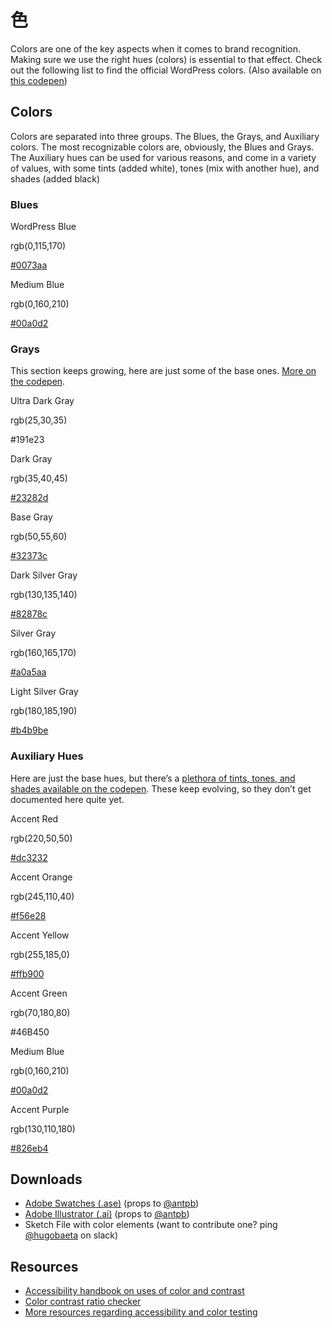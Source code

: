 <!-- # Colors -->
# 色

Colors are one of the key aspects when it comes to brand recognition. Making sure we use the right hues (colors) is essential to that effect. Check out the following list to find the official WordPress colors. (Also available on [this codepen](https://codepen.io/hugobaeta/full/RNOzoV/))

## Colors

Colors are separated into three groups. The Blues, the Grays, and Auxiliary colors. The most recognizable colors are, obviously, the Blues and Grays. The Auxiliary hues can be used for various reasons, and come in a variety of values, with some tints (added white), tones (mix with another hue), and shades (added black)

### Blues

WordPress Blue

rgb(0,115,170)

[#0073aa](https://make.wordpress.org/design/tag/0073aa/)

Medium Blue

rgb(0,160,210)

[#00a0d2](https://make.wordpress.org/design/tag/00a0d2/)

### Grays

This section keeps growing, here are just some of the base ones. [More on the codepen](https://codepen.io/hugobaeta/full/RNOzoV/).

Ultra Dark Gray

rgb(25,30,35)

#191e23

Dark Gray

rgb(35,40,45)

[#23282d](https://make.wordpress.org/design/tag/23282d/)

Base Gray

rgb(50,55,60)

[#32373c](https://make.wordpress.org/design/tag/32373c/)

Dark Silver Gray

rgb(130,135,140)

[#82878c](https://make.wordpress.org/design/tag/82878c/)

Silver Gray

rgb(160,165,170)

[#a0a5aa](https://make.wordpress.org/design/tag/a0a5aa/)

Light Silver Gray

rgb(180,185,190)

[#b4b9be](https://make.wordpress.org/design/tag/b4b9be/)

### Auxiliary Hues

Here are just the base hues, but there’s a [plethora of tints, tones, and shades available on the codepen](https://codepen.io/hugobaeta/pen/RNOzoV). These keep evolving, so they don’t get documented here quite yet.

Accent Red

rgb(220,50,50)

[#dc3232](https://make.wordpress.org/design/tag/dc3232/)

Accent Orange

rgb(245,110,40)

[#f56e28](https://make.wordpress.org/design/tag/f56e28/)

Accent Yellow

rgb(255,185,0)

[#ffb900](https://make.wordpress.org/design/tag/ffb900/)

Accent Green

rgb(70,180,80)

#46B450

Medium Blue

rgb(0,160,210)

[#00a0d2](https://make.wordpress.org/design/tag/00a0d2/)

Accent Purple

rgb(130,110,180)

[#826eb4](https://make.wordpress.org/design/tag/826eb4/)

## Downloads

*   [Adobe Swatches (.ase)](https://cldup.com/41wt38Q-cI.ase) (props to [@antpb](https://profiles.wordpress.org/antpb/))
*   [Adobe Illustrator (.ai)](https://cldup.com/DG7vCr8ERF.ai) (props to [@antpb](https://profiles.wordpress.org/antpb/))
*   Sketch File with color elements (want to contribute one? ping [@hugobaeta](https://profiles.wordpress.org/hugobaeta/) on slack)

## Resources

*   [Accessibility handbook on uses of color and contrast](https://make.wordpress.org/accessibility/handbook/current-projects/use-of-color/)
*   [Color contrast ratio checker](http://webaim.org/resources/contrastchecker/)
*   [More resources regarding accessibility and color testing](http://webaim.org/resources/contrastchecker/)
